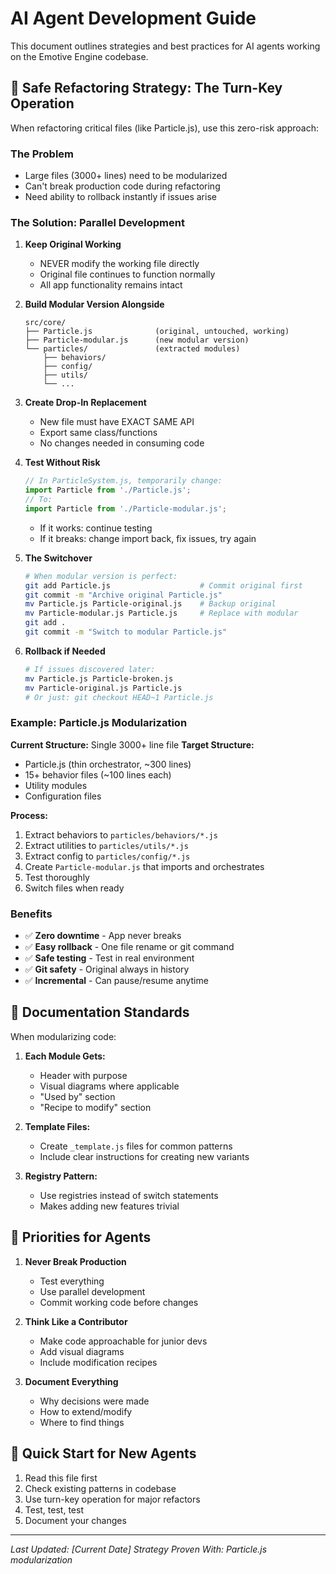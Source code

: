 # AI Agent Development Guide

This document outlines strategies and best practices for AI agents working on the Emotive Engine codebase.

## 🔄 Safe Refactoring Strategy: The Turn-Key Operation

When refactoring critical files (like Particle.js), use this zero-risk approach:

### The Problem
- Large files (3000+ lines) need to be modularized
- Can't break production code during refactoring
- Need ability to rollback instantly if issues arise

### The Solution: Parallel Development

1. **Keep Original Working**
   - NEVER modify the working file directly
   - Original file continues to function normally
   - All app functionality remains intact

2. **Build Modular Version Alongside**
   ```
   src/core/
   ├── Particle.js              (original, untouched, working)
   ├── Particle-modular.js      (new modular version)
   └── particles/               (extracted modules)
       ├── behaviors/
       ├── config/
       ├── utils/
       └── ...
   ```

3. **Create Drop-In Replacement**
   - New file must have EXACT SAME API
   - Export same class/functions
   - No changes needed in consuming code

4. **Test Without Risk**
   ```javascript
   // In ParticleSystem.js, temporarily change:
   import Particle from './Particle.js';
   // To:
   import Particle from './Particle-modular.js';
   ```
   - If it works: continue testing
   - If it breaks: change import back, fix issues, try again

5. **The Switchover**
   ```bash
   # When modular version is perfect:
   git add Particle.js                    # Commit original first
   git commit -m "Archive original Particle.js"
   mv Particle.js Particle-original.js    # Backup original
   mv Particle-modular.js Particle.js     # Replace with modular
   git add .
   git commit -m "Switch to modular Particle.js"
   ```

6. **Rollback if Needed**
   ```bash
   # If issues discovered later:
   mv Particle.js Particle-broken.js
   mv Particle-original.js Particle.js
   # Or just: git checkout HEAD~1 Particle.js
   ```

### Example: Particle.js Modularization

**Current Structure:** Single 3000+ line file
**Target Structure:** 
- Particle.js (thin orchestrator, ~300 lines)
- 15+ behavior files (~100 lines each)
- Utility modules
- Configuration files

**Process:**
1. Extract behaviors to `particles/behaviors/*.js`
2. Extract utilities to `particles/utils/*.js`
3. Extract config to `particles/config/*.js`
4. Create `Particle-modular.js` that imports and orchestrates
5. Test thoroughly
6. Switch files when ready

### Benefits
- ✅ **Zero downtime** - App never breaks
- ✅ **Easy rollback** - One file rename or git command
- ✅ **Safe testing** - Test in real environment
- ✅ **Git safety** - Original always in history
- ✅ **Incremental** - Can pause/resume anytime

## 📝 Documentation Standards

When modularizing code:

1. **Each Module Gets:**
   - Header with purpose
   - Visual diagrams where applicable
   - "Used by" section
   - "Recipe to modify" section

2. **Template Files:**
   - Create `_template.js` files for common patterns
   - Include clear instructions for creating new variants

3. **Registry Pattern:**
   - Use registries instead of switch statements
   - Makes adding new features trivial

## 🎯 Priorities for Agents

1. **Never Break Production**
   - Test everything
   - Use parallel development
   - Commit working code before changes

2. **Think Like a Contributor**
   - Make code approachable for junior devs
   - Add visual diagrams
   - Include modification recipes

3. **Document Everything**
   - Why decisions were made
   - How to extend/modify
   - Where to find things

## 🚀 Quick Start for New Agents

1. Read this file first
2. Check existing patterns in codebase
3. Use turn-key operation for major refactors
4. Test, test, test
5. Document your changes

---

*Last Updated: [Current Date]*
*Strategy Proven With: Particle.js modularization*